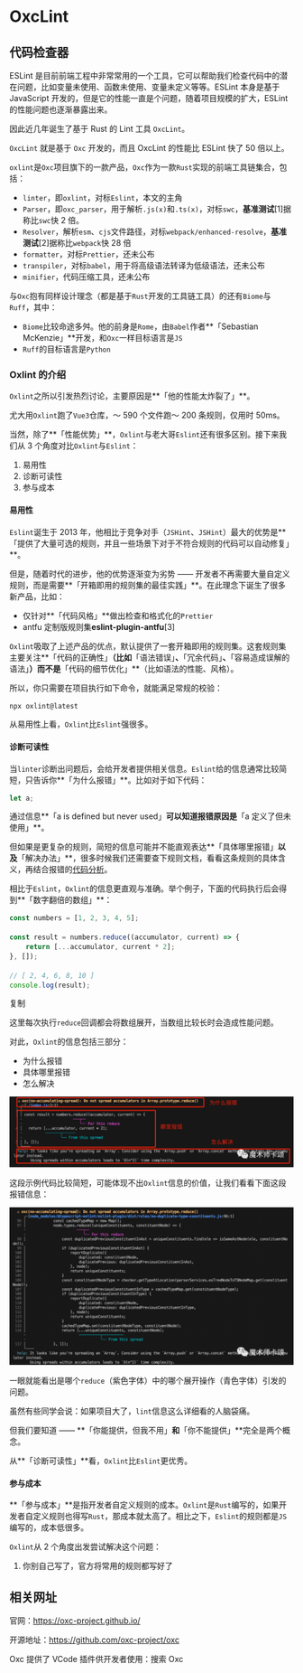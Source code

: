 # OxcLint

## 代码检查器

ESLint 是目前前端工程中非常常用的一个工具，它可以帮助我们检查代码中的潜在问题，比如变量未使用、函数未使用、变量未定义等等。ESLint 本身是基于 JavaScript 开发的，但是它的性能一直是个问题，随着项目规模的扩大，ESLint 的性能问题也逐渐暴露出来。

因此近几年诞生了基于 Rust 的 Lint 工具 `OxcLint`。

`OxcLint` 就是基于 `Oxc` 开发的，而且 OxcLint 的性能比 ESLint 快了 50 倍以上。

`oxlint`是`Oxc`项目旗下的一款产品，`Oxc`作为一款`Rust`实现的前端工具链集合，包括：

- `linter`，即`oxlint`，对标`Eslint`，本文的主角
- `Parser`，即`oxc_parser`，用于解析`.js(x)`和`.ts(x)`，对标`swc`，**基准测试**[1]据称比`swc`快 2 倍。
- `Resolver`，解析`esm`、`cjs`文件路径，对标`webpack/enhanced-resolve`，**基准测试**[2]据称比`webpack`快 28 倍
- `formatter`，对标`Prettier`，还未公布
- `transpiler`，对标`babel`，用于将高级语法转译为低级语法，还未公布
- `minifier`，代码压缩工具，还未公布

与`Oxc`抱有同样设计理念（都是基于`Rust`开发的工具链工具）的还有`Biome`与`Ruff`，其中：

- `Biome`比较命途多舛。他的前身是`Rome`，由`Babel`作者**「Sebastian McKenzie」**开发，和`Oxc`一样目标语言是`JS`
- `Ruff`的目标语言是`Python`

### **Oxlint 的介绍**

`Oxlint`之所以引发热烈讨论，主要原因是**「他的性能太炸裂了」**。

尤大用`Oxlint`跑了`Vue3`仓库，～ 590 个文件跑～ 200 条规则，仅用时 50ms。

当然，除了**「性能优势」**，`Oxlint`与老大哥`Eslint`还有很多区别。接下来我们从 3 个角度对比`Oxlint`与`Eslint`：

1. 易用性
2. 诊断可读性
3. 参与成本

#### **易用性**

`Eslint`诞生于 2013 年，他相比于竞争对手（`JSHint`、`JSHint`）最大的优势是**「提供了大量可选的规则，并且一些场景下对于不符合规则的代码可以自动修复」**。

但是，随着时代的进步，他的优势逐渐变为劣势 —— 开发者不再需要大量自定义规则，而是需要**「开箱即用的规则集的最佳实践」**。在此理念下诞生了很多新产品，比如：

- 仅针对**「代码风格」**做出检查和格式化的`Prettier`
- antfu 定制版规则集**eslint-plugin-antfu**[3]

`Oxlint`吸取了上述产品的优点，默认提供了一套开箱即用的规则集。这套规则集主要关注**「代码的正确性」**（比如**「语法错误」**、**「冗余代码」**、**「容易造成误解的语法」**）而不是**「代码的细节优化」**（比如语法的性能、风格）。

所以，你只需要在项目执行如下命令，就能满足常规的校验：

```bash
npx oxlint@latest
```

从易用性上看，`Oxlint`比`Eslint`强很多。

#### **诊断可读性**

当`linter`诊断出问题后，会给开发者提供相关信息。`Eslint`给的信息通常比较简短，只告诉你**「为什么报错」**。比如对于如下代码：

```javascript
let a;
```

通过信息**「a is defined but never used」**可以知道报错原因是**「a 定义了但未使用」**。

但如果是更复杂的规则，简短的信息可能并不能直观表达**「具体哪里报错」**以及**「解决办法」**，很多时候我们还需要查下规则文档，看看这条规则的具体含义，再结合报错的[代码分析](https://cloud.tencent.com/product/tcap?from_column=20065&from=20065)。

相比于`Eslint`，`Oxlint`的信息更直观与准确。举个例子，下面的代码执行后会得到**「数字翻倍的数组」**：

```javascript
const numbers = [1, 2, 3, 4, 5];

const result = numbers.reduce((accumulator, current) => {
	return [...accumulator, current * 2];
}, []);

// [ 2, 4, 6, 8, 10 ]
console.log(result);
```

复制

这里每次执行`reduce`回调都会将数组展开，当数组比较长时会造成性能问题。

对此，`Oxlint`的信息包括三部分：

- 为什么报错
- 具体哪里报错
- 怎么解决

![img](./OxcLint.assets/944f82bc7693bd1b2fab47415f381f36.png)

这段示例代码比较简短，可能体现不出`Oxlint`信息的价值，让我们看看下面这段报错信息：

![img](./OxcLint.assets/33a3bd8940d4bffd439abd248a91f8ae.png)

一眼就能看出是哪个`reduce`（紫色字体）中的哪个展开操作（青色字体）引发的问题。

虽然有些同学会说：如果项目大了，`lint`信息这么详细看的人脑袋痛。

但我们要知道 —— **「你能提供，但我不用」**和**「你不能提供」**完全是两个概念。

从**「诊断可读性」**看，`Oxlint`比`Eslint`更优秀。

#### **参与成本**

**「参与成本」**是指开发者自定义规则的成本。`Oxlint`是`Rust`编写的，如果开发者自定义规则也得写`Rust`，那成本就太高了。相比之下，`Eslint`的规则都是`JS`编写的，成本低很多。

`Oxlint`从 2 个角度出发尝试解决这个问题：

1. 你别自己写了，官方将常用的规则都写好了

## 相关网址

官网：https://oxc-project.github.io/

开源地址：https://github.com/oxc-project/oxc

Oxc 提供了 VCode 插件供开发者使用：搜索 Oxc
